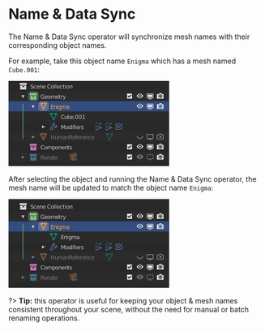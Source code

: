 # Name & Data Sync

The Name & Data Sync operator will synchronize mesh names with their corresponding object names.

For example, take this object name `Enigma` which has a mesh named `Cube.001`:

![Name & Data Sync Before](../_media/name-and-data-sync-before-out.jpg)

After selecting the object and running the Name & Data Sync operator, the mesh name will be updated to match the object name `Enigma`:

![Name & Data Sync After](../_media/name-and-data-sync-after-out.jpg)

?> **Tip:** this operator is useful for keeping your object & mesh names consistent throughout your scene, without the need for manual or batch renaming operations.